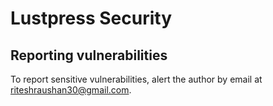 # Lustpress Security

## Reporting vulnerabilities

To report sensitive vulnerabilities, alert the author by email at riteshraushan30@gmail.com.